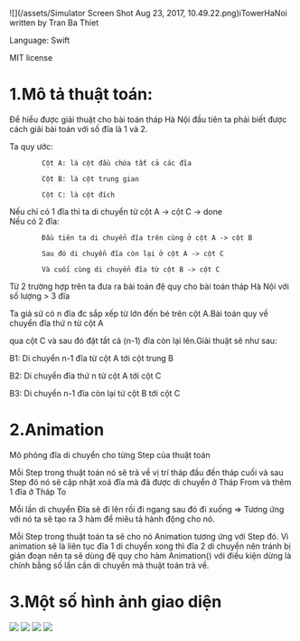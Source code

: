 ![](/assets/Simulator Screen Shot Aug 23, 2017, 10.49.22.png)iTowerHaNoi written by Tran Ba Thiet

Language: Swift

MIT license

# 1.Mô tả thuật toán:

Để hiểu được giải thuật cho bài toán tháp Hà Nội đầu tiên ta phải biết được cách giải bài toán với số đĩa là 1 và 2.

Ta quy ước:

```
        Cột A: là cột đầu chứa tất cả các đĩa

        Cột B: là cột trung gian

        Cột C: là cột đích
```

Nếu chỉ có 1 đĩa thì ta di chuyển từ cột A -&gt; cột C -&gt; done  
Nếu có 2 đĩa:

```
        Đầu tiên ta di chuyển đĩa trên cùng ở cột A -> cột B

        Sau đó di chuyển đĩa còn lại ở cột A -> cột C

        Và cuối cùng di chuyển đĩa từ cột B -> cột C
```

Từ 2 trường hợp trên ta đưa ra bài toán đệ quy cho bài toán tháp Hà Nội với số lượng &gt; 3 đĩa

Ta giả sử có n đĩa đc sắp xếp từ lớn đến bé trên cột A.Bài toán quy về chuyển đĩa thứ n từ cột A

qua cột C và sau đó đặt tất cả \(n-1\) đĩa còn lại lên.Giải thuật sẽ như sau:

B1: Di chuyển n-1 đĩa từ cột A tới cột trung B

B2: Di chuyển đĩa thứ n từ cột A tới cột C

B3: Di chuyển n-1 đĩa còn lại từ cột B tới cột C

# 2.Animation

Mô phỏng đĩa di chuyển cho từng Step của thuật toán

Mỗi Step trong thuật toán nó sẽ trả về vị trí tháp đầu đến tháp cuối và sau Step đó nó sẽ cập nhật xoá đĩa mà đã được di chuyển ở Tháp From và thêm 1 đĩa ở Tháp To

Mỗi lần di chuyển Đĩa sẽ đi lên rồi đi ngang sau đó đi xuống =&gt; Tương ứng với nó ta sẽ tạo ra 3 hàm để miêu tả hành động cho nó.

Mỗi Step trong thuật toán ta sẽ cho nó Animation tương ứng với Step đó. Vì animation sẽ là liên tục đĩa 1 di chuyển xong thì đĩa 2 di chuyển nên tránh bị gián đoạn nên ta sẽ dùng đệ quy cho hàm Animation\(\) với điều kiện dừng là chính bằng số lần cần di chuyển mà thuật toán trả về.

# 3.Một số hình ảnh giao diện
![](/assets/2.png)
![](/assets/3.png)
![](/assets/4.png)
![](/assets/5.png)

